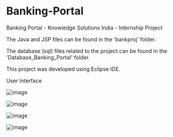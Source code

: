 # Banking-Portal
 Banking Portal - Knowledge Solutions India - Internship Project
 
 The Java and JSP files can be found in the 'bankproj' folder.
 
 The database (sql) files related to the project can be found in the 'Database_Banking_Portal' folder.

 This project was developed using Eclipse IDE.
 
 User Interface
 
![image](https://user-images.githubusercontent.com/82995717/126037002-0a64221d-bf95-407d-a44b-bb4dce325681.png)

![image](https://user-images.githubusercontent.com/82995717/126037006-d697d0a2-fb65-490b-ad2e-014857798ea3.png)

![image](https://user-images.githubusercontent.com/82995717/126037020-7562d344-fba9-484c-8a91-77e44805d985.png)

![image](https://user-images.githubusercontent.com/82995717/126037033-ae4b8b00-2669-40cf-b2d3-3a4d4af9cbe6.png)


